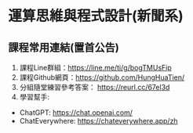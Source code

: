 # 運算思維與程式設計(新聞系)

## 課程常用連結(置首公告)

1. 課程Line群組：https://line.me/ti/g/bogTMUsFip
2. 課程Github網頁：https://github.com/HungHuaTien/
3. 分組隨堂練習參考答案： https://reurl.cc/67el3d
4. 學習幫手:
- ChatGPT: https://chat.openai.com/
- ChatEverywhere: https://chateverywhere.app/zh
